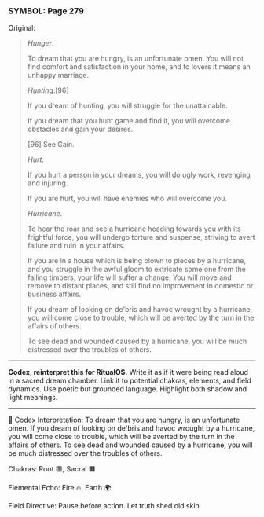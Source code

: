 ### SYMBOL: Page 279

Original:
> _Hunger_.
> 
> 
> To dream that you are hungry, is an unfortunate omen.
> You will not find comfort and satisfaction in your home,
> and to lovers it means an unhappy marriage.
> 
> 
> _Hunting_.[96]
> 
> 
> If you dream of hunting, you will struggle for the unattainable.
> 
> 
> If you dream that you hunt game and find it, you will overcome
> obstacles and gain your desires.
> 
> 
> 
> [96] See Gain.
> 
> 
> _Hurt_.
> 
> 
> If you hurt a person in your dreams, you will do ugly work,
> revenging and injuring.
> 
> 
> If you are hurt, you will have enemies who will overcome you.
> 
> 
> _Hurricane_.
> 
> 
> To hear the roar and see a hurricane heading towards you with
> its frightful force, you will undergo torture and suspense,
> striving to avert failure and ruin in your affairs.
> 
> 
> If you are in a house which is being blown to pieces by a hurricane,
> and you struggle in the awful gloom to extricate some one
> from the falling timbers, your life will suffer a change.
> You will move and remove to distant places, and still find
> no improvement in domestic or business affairs.
> 
> 
> If you dream of looking on de'bris and havoc wrought by a hurricane,
> you will come close to trouble, which will be averted by the turn
> in the affairs of others.
> 
> 
> To see dead and wounded caused by a hurricane, you will be much
> distressed over the troubles of others.

---

**Codex, reinterpret this for RitualOS.**
Write it as if it were being read aloud in a sacred dream chamber.
Link it to potential chakras, elements, and field dynamics.
Use poetic but grounded language.
Highlight both shadow and light meanings.

---

🔁 Codex Interpretation:
To dream that you are hungry, is an unfortunate omen. If you dream of looking on de'bris and havoc wrought by a hurricane, you will come close to trouble, which will be averted by the turn in the affairs of others. To see dead and wounded caused by a hurricane, you will be much distressed over the troubles of others.

Chakras: Root 🟥, Sacral 🟧

Elemental Echo: Fire 🔥, Earth 🌍

Field Directive: Pause before action. Let truth shed old skin.
